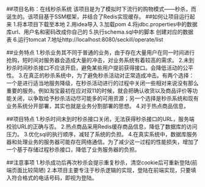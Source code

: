 ##项目名称：在线秒杀系统
该项目是为了模拟时下流行的购物模式——秒杀，而诞生的。该项目基于SSM框架，并结合了Redis实现缓存。
##如何让项目运行起来
1.将本项目下载至本地
2.用idea导入
3.加载pom
4.将jdbc.properties中的数据库url、用户名和密码改成你自己的
5.执行schema.sql中的脚本 创建对应的数据表
6.运行tomcat
7.地址http://localhost:8080/seckill/operate/list

##业务特点
1.秒杀业务其不同于普通的业务，由于存在大量用户在同一时间进行抢购，短时间对服务器会造成大量的冲击，对业务系统有着较高的需求。
2.未到秒杀时间秒杀接口不应该开启，避免某些用户提前获得接口。会降低活动的公平性。
3.在真正的秒杀系统中，为了避免秒杀活动对正常造成冲击。有两个选择：一个是进行适当地服务降级，在秒杀活动进行的过程中关闭一些相对来说没有那么重要的服务。例如淘宝最初在应对双11的时候，就会把确认收货以及商品评价等功能关闭，以争取给予秒杀活动尽可能多的可用资源；另一个选择是秒杀系统和现有业务系统分开部署，其实也就是业务分割部署的思想。
4.对于热点商品信息，

##项目特点
1.秒杀时间未到时秒杀接口关闭，无法获得秒杀接口的URL，服务端校验URL的正确与否。
2.热点商品采用Redis缓存商品信息，降低了数据库的访问压力。
3.优化sql的执行顺序，减轻了系统的负担。
4.在真实系统中，数据库服务器和处理业务的服务器可能存在网络通信。为了减少这一过程的性能损失，增加了一个基于存储过程秒杀接口，降低了业务服务器的负担。

##注意事项
1.秒杀成功后再次秒杀会提示重复秒杀，清空cookie后可重新登陆(前端页面比较简陋)
2.本项目主要专注于秒杀逻辑的实现，登陆在前端实现，只要填入符合格式的电话号码，即视为登陆。

